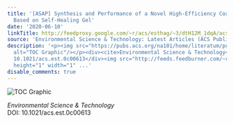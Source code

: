 ```yaml
---
title: '[ASAP] Synthesis and Performance of a Novel High-Efficiency Coal Dust Suppressant
  Based on Self-Healing Gel'
date: '2020-06-10'
linkTitle: http://feedproxy.google.com/~r/acs/esthag/~3/dtH12M_1dqA/acs.est.0c00613
source: 'Environmental Science & Technology: Latest Articles (ACS Publications)'
description: '<p><img src="https://pubs.acs.org/na101/home/literatum/publisher/achs/journals/content/esthag/0/esthag.ahead-of-print/acs.est.0c00613/20200610/images/medium/es0c00613_0008.gif"
  alt="TOC Graphic"/></p><div><cite>Environmental Science & Technology</cite></div><div>DOI:
  10.1021/acs.est.0c00613</div><img src="http://feeds.feedburner.com/~r/acs/esthag/~4/dtH12M_1dqA"
  height="1" width="1" ...'
disable_comments: true
---
```

<p><img src="https://pubs.acs.org/na101/home/literatum/publisher/achs/journals/content/esthag/0/esthag.ahead-of-print/acs.est.0c00613/20200610/images/medium/es0c00613_0008.gif" alt="TOC Graphic"/></p><div><cite>Environmental Science & Technology</cite></div><div>DOI: 10.1021/acs.est.0c00613</div><img src="http://feeds.feedburner.com/~r/acs/esthag/~4/dtH12M_1dqA" height="1" width="1" ...
